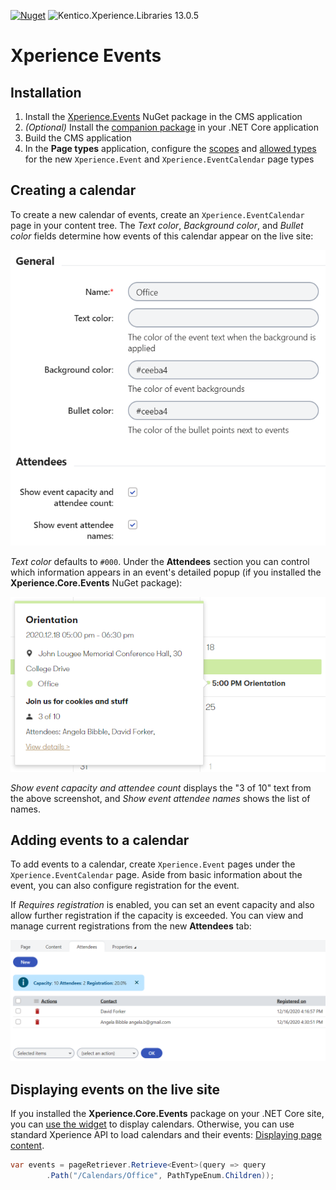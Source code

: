[![Nuget](https://img.shields.io/nuget/v/Xperience.Events)](https://www.nuget.org/packages/Xperience.Events) ![Kentico.Xperience.Libraries 13.0.5](https://img.shields.io/badge/Kentico.Xperience.Libraries-v13.0.5-orange)

# Xperience Events

## Installation

1. Install the [Xperience.Events](https://www.nuget.org/packages/Xperience.Events) NuGet package in the CMS application
1. _(Optional)_ Install the [companion package](https://github.com/kentico-ericd/xperience-core-events) in your .NET Core application
1. Build the CMS application
1. In the __Page types__ application, configure the [scopes](https://docs.xperience.io/developing-websites/defining-website-content-structure/managing-page-types/limiting-the-pages-users-can-create#Limitingthepagesuserscancreate-Managingpagetypescopes) and [allowed types](https://docs.xperience.io/developing-websites/defining-website-content-structure/managing-page-types/limiting-the-pages-users-can-create#Limitingthepagesuserscancreate-Allowinguserstoplacecertainpagesunderapagetype) for the new `Xperience.Event` and `Xperience.EventCalendar` page types

## Creating a calendar

To create a new calendar of events, create an `Xperience.EventCalendar` page in your content tree. The _Text color_, _Background color_, and _Bullet color_ fields determine how events of this calendar appear on the live site:

![Calendar fields](/img/calendarfields.png)

_Text color_ defaults to `#000`. Under the __Attendees__ section you can control which information appears in an event's detailed popup (if you installed the __Xperience.Core.Events__ NuGet package):

![Detail popup](/img/detailpopup.png)

_Show event capacity and attendee count_ displays the "3 of 10" text from the above screenshot, and _Show event attendee names_ shows the list of names.

## Adding events to a calendar

To add events to a calendar, create `Xperience.Event` pages under the `Xperience.EventCalendar` page. Aside from basic information about the event, you can also configure registration for the event.

If _Requires registration_ is enabled, you can set an event capacity and  also allow further registration if the capacity is exceeded. You can view and manage current registrations from the new __Attendees__ tab:

![Attendee tab](/img/attendeetab.png)

## Displaying events on the live site

If you installed the __Xperience.Core.Events__ package on your .NET Core site, you can [use the widget](https://github.com/kentico-ericd/xperience-core-events#displaying-event-calendars) to display calendars. Otherwise, you can use standard Xperience API to load calendars and their events: [Displaying page content](https://docs.xperience.io/developing-websites/retrieving-content/displaying-page-content).

```cs
var events = pageRetriever.Retrieve<Event>(query => query
        .Path("/Calendars/Office", PathTypeEnum.Children));
```